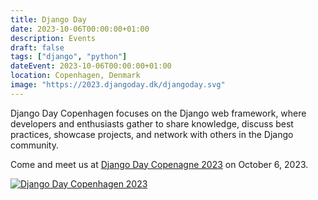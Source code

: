 ```yaml
---
title: Django Day
date: 2023-10-06T00:00:00+01:00
description: Events
draft: false
tags: ["django", "python"]
dateEvent: 2023-10-06T00:00:00+01:00
location: Copenhagen, Denmark
image: "https://2023.djangoday.dk/djangoday.svg"
---
```


Django Day Copenhagen focuses on the Django web framework, where developers and enthusiasts gather to share knowledge, discuss best practices, showcase projects, and network with others in the Django community.

Come and meet us at [Django Day Copenagne 2023][django] on October 6, 2023.

[![Django Day Copenhagen 2023](https://2023.djangoday.dk/djangoday.svg)][django]

<!-- links -->

[django]: https://2023.djangoday.dk/
